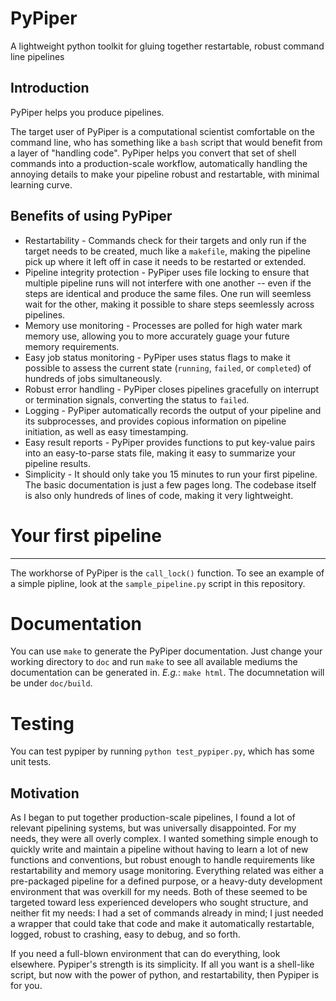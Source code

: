 # PyPiper
A lightweight python toolkit for gluing together restartable, robust command line pipelines

Introduction
---------------
PyPiper helps you produce pipelines.

The target user of PyPiper is a computational scientist comfortable on the command line, who has something like a `bash` script that would benefit from a layer of "handling code". PyPiper helps you convert that set of shell commands into a production-scale workflow, automatically handling the annoying details to make your pipeline robust and restartable, with minimal learning curve.

Benefits of using PyPiper
-------------------------
* Restartability - Commands check for their targets and only run if the target needs to be created, much like a `makefile`, making the pipeline pick up where it left off in case it needs to be restarted or extended.
* Pipeline integrity protection - PyPiper uses file locking to ensure that multiple pipeline runs will not interfere with one another -- even if the steps are identical and produce the same files. One run will seemless wait for the other, making it possible to share steps seemlessly across pipelines.
* Memory use monitoring - Processes are polled for high water mark memory use, allowing you to more accurately guage your future memory requirements.
* Easy job status monitoring - PyPiper uses status flags to make it possible to assess the current state (`running`, `failed`, or `completed`) of hundreds of jobs simultaneously.
* Robust error handling - PyPiper closes pipelines gracefully on interrupt or termination signals, converting the status to `failed`.
* Logging - PyPiper automatically records the output of your pipeline and its subprocesses, and provides copious information on pipeline initiation, as well as easy timestamping.
* Easy result reports - PyPiper provides functions to put key-value pairs into an easy-to-parse stats file, making it easy to summarize your pipeline results.
* Simplicity - It should only take you 15 minutes to run your first pipeline. The basic documentation is just a few pages long. The codebase itself is also only hundreds of lines of code, making it very lightweight.


# Your first pipeline
---------------------

The workhorse of PyPiper is the `call_lock()` function. To see an example of a simple pipline, look at the `sample_pipeline.py` script in this repository.

# Documentation
You can use `make` to generate the PyPiper documentation. Just change your working directory to `doc` and run `make` to see all available mediums the documentation can be generated in. *E.g.*: `make html`. The documnetation will be under `doc/build`.

# Testing

You can test pypiper by running `python test_pypiper.py`, which has some unit tests.

Motivation
----------
As I began to put together production-scale pipelines, I found a lot of relevant pipelining systems, but was universally disappointed. For my needs, they were all overly complex. I wanted something simple enough to quickly write and maintain a pipeline without having to learn a lot of new functions and conventions, but robust enough to handle requirements like restartability and memory usage monitoring. Everything related was either a pre-packaged pipeline for a defined purpose, or a heavy-duty development environment that was overkill for my needs. Both of these seemed to be targeted toward less experienced developers who sought structure, and neither fit my needs: I had a set of commands already in mind; I just needed a wrapper that could take that code and make it automatically restartable, logged, robust to crashing, easy to debug, and so forth.

If you need a full-blown environment that can do everything, look elsewhere. Pypiper's strength is its simplicity. If all you want is a shell-like script, but now with the power of python, and restartability, then Pypiper is for you.


